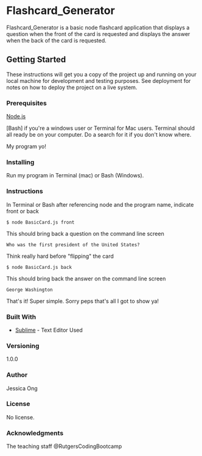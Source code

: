 # Flashcard_Generator

Flashcard_Generator is a basic node flashcard application that displays a question when the front of the card is requested and displays the answer when the back of the card is requested.

## Getting Started

These instructions will get you a copy of the project up and running on your local machine for development and testing purposes. See deployment for notes on how to deploy the project on a live system.

### Prerequisites

[Node.js](https://nodejs.org/en/download/)

[Bash] if you're a windows user or Terminal for Mac users. Terminal should all ready be on your computer. Do a search for it if you don't know where.

My program yo!

### Installing

Run my program in Terminal (mac) or Bash (Windows).

### Instructions

In Terminal or Bash after referencing node and the program name, indicate front or back 

```$ node BasicCard.js front```

This should bring back a question on the command line screen 

```Who was the first president of the United States?```

Think really hard before "flipping" the card 

```$ node BasicCard.js back```

This should bring back the answer on the command line screen 

```George Washington```

That's it! Super simple. Sorry peps that's all I got to show ya!

### Built With

* [Sublime](https://www.sublimetext.com/3) - Text Editor Used

### Versioning

1.0.0

### Author

Jessica Ong

### License

No license.

### Acknowledgments

The teaching staff @RutgersCodingBootcamp
